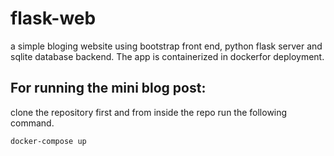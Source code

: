 # flask-web
a simple bloging website using bootstrap front end, python flask server and sqlite database backend. The app is containerized in dockerfor deployment. 
</br> 

## For running the mini blog post:
clone the repository first and from inside the repo run the following command. 

``` docker-compose up ```
